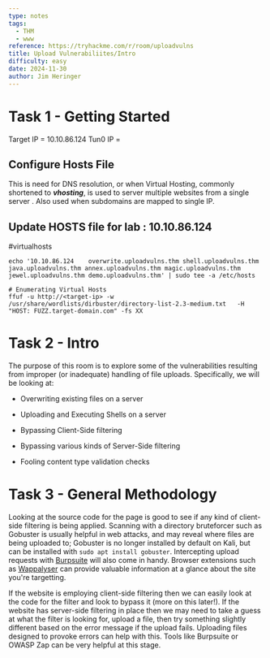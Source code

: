 ```yaml
---
type: notes
tags:
  - THM
  - www
reference: https://tryhackme.com/r/room/uploadvulns
title: Upload Vulnerabiliites/Intro
difficulty: easy
date: 2024-11-30
author: Jim Heringer
---
```


# Task 1 - Getting Started

Target IP = 10.10.86.124
Tun0 IP = 

## Configure Hosts File
This is need for DNS resolution, or when Virtual Hosting, commonly shortened to ***vhosting***,  is used to server multiple websites from a single server .  Also used when subdomains are mapped to single IP.  
## Update HOSTS file  for lab : 10.10.86.124 
#virtualhosts 
```shell
echo '10.10.86.124    overwrite.uploadvulns.thm shell.uploadvulns.thm java.uploadvulns.thm annex.uploadvulns.thm magic.uploadvulns.thm jewel.uploadvulns.thm demo.uploadvulns.thm' | sudo tee -a /etc/hosts

# Enumerating Virtual Hosts
ffuf -u http://<target-ip> -w /usr/share/wordlists/dirbuster/directory-list-2.3-medium.txt   -H "HOST: FUZZ.target-domain.com" -fs XX
```

# Task 2 - Intro 
The purpose of this room is to explore some of the vulnerabilities resulting from improper (or inadequate) handling of file uploads. Specifically, we will be looking at:

- Overwriting existing files on a server
- Uploading and Executing Shells on a server  
    
- Bypassing Client-Side filtering
- Bypassing various kinds of Server-Side filtering
- Fooling content type validation checks
# Task 3 - General Methodology

Looking at the source code for the page is good to see if any kind of client-side filtering is being applied. Scanning with a directory bruteforcer such as Gobuster is usually helpful in web attacks, and may reveal where files are being uploaded to; Gobuster is no longer installed by default on Kali, but can be installed with `sudo apt install gobuster`. Intercepting upload requests with [Burpsuite](https://tryhackme.com/room/burpsuitebasics) will also come in handy. Browser extensions such as [Wappalyser](https://www.wappalyzer.com/download) can provide valuable information at a glance about the site you're targetting.  

If the website is employing client-side filtering then we can easily look at the code for the filter and look to bypass it (more on this later!). If the website has server-side filtering in place then we may need to take a guess at what the filter is looking for, upload a file, then try something slightly different based on the error message if the upload fails. Uploading files designed to provoke errors can help with this. Tools like Burpsuite or OWASP Zap can be very helpful at this stage.